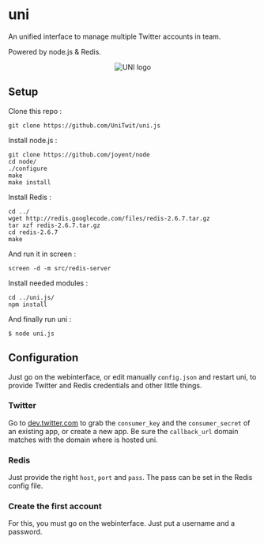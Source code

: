 uni
======

An unified interface to manage multiple Twitter accounts in team.

Powered by node.js & Redis.

<p align="center">
  <img src="https://raw.github.com/UniTwit/uni.js/master/public/img/uni.svg" alt="UNI logo"/>
</p>

## Setup


Clone this repo : 

	git clone https://github.com/UniTwit/uni.js

Install node.js : 

	git clone https://github.com/joyent/node
	cd node/
	./configure
	make
	make install

Install Redis : 

	cd ../
	wget http://redis.googlecode.com/files/redis-2.6.7.tar.gz
	tar xzf redis-2.6.7.tar.gz
	cd redis-2.6.7
	make

And run it in screen :

	screen -d -m src/redis-server

Install needed modules : 

	cd ../uni.js/
	npm install

And finally run uni : 

	$ node uni.js
	
## Configuration
Just go on the webinterface, or edit manually `config.json` and restart uni, to provide Twitter and Redis credentials and other little things.

### Twitter
Go to [dev.twitter.com](https://dev.twitter.com/) to grab the `consumer_key` and the `consumer_secret` of an existing app, or create a new app.
Be sure the `callback_url` domain matches with the domain where is hosted uni.

### Redis
Just provide the right `host`, `port` and `pass`. The pass can be set in the Redis config file.

### Create the first account
For this, you must go on the webinterface. Just put a username and a password.
